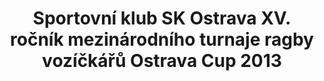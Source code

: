 ---
id: dabf9481-fcd3-4901-85cb-4702a569a31d
title: "Sportovní klub SK Ostrava XV. ročník mezinárodního turnaje ragby vozíčkářů Ostrava Cup 2013"
price: 10000
year: 2013
description: "Projekt přispívá svým „kouskem“ k pokrytí organizačních nákladů unikátního ragbyového turnaje vozíčkářů, který může motivovat mnoho dalších mladých sportovců s postižením z celého regionu, kteří se protentokrát zúčastní třeba jen zatím jako diváci."
kouskovani: false
locationName: undefined
position:
  lng: 18.1262722406755
  lat: 49.82273078611105
---